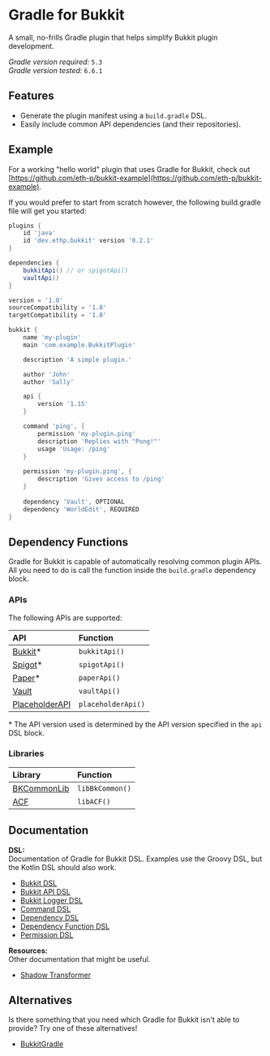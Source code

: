 # Gradle for Bukkit
A small, no-frills Gradle plugin that helps simplify Bukkit plugin development.

*Gradle version required:* `5.3`  
*Gradle version tested:* `6.6.1`

## Features
- Generate the plugin manifest using a `build.gradle` DSL.
- Easily include common API dependencies (and their repositories).

## Example
For a working "hello world" plugin that uses Gradle for Bukkit, check out [https://github.com/eth-p/bukkit-example](https://github.com/eth-p/bukkit-example).

If you would prefer to start from scratch however, the following build.gradle file will get you started:

```groovy
plugins {
    id 'java'
    id 'dev.ethp.bukkit' version '0.2.1'
}

dependencies {
    bukkitApi() // or spigotApi()
    vaultApi()
}

version = '1.0'
sourceCompatibility = '1.8'
targetCompatibility = '1.8'

bukkit {
    name 'my-plugin'
    main 'com.example.BukkitPlugin'

    description 'A simple plugin.'

    author 'John'
    author 'Sally'

    api {
        version '1.15'
    }

    command 'ping', {
        permission 'my-plugin.ping'
        description 'Replies with "Pong!"'
        usage 'Usage: /ping'
    }
    
    permission 'my-plugin.ping', {
        description 'Gives access to /ping'
    }
    
    dependency 'Vault', OPTIONAL
    dependency 'WorldEdit', REQUIRED
}
```


## Dependency Functions

Gradle for Bukkit is capable of automatically resolving common plugin APIs.
All you need to do is call the function inside the `build.gradle` dependency block. 

### APIs
The following APIs are supported:

|API|Function|
|:--|:--|
|[Bukkit](./doc/dependency/bukkit-api.md#bukkit-api)\*|`bukkitApi()`|
|[Spigot](./doc/dependency/bukkit-api.md#spigot-api)\*|`spigotApi()`|
|[Paper](./doc/dependency/bukkit-api.md#paper-api)\*|`paperApi()`|
|[Vault](./doc/dependency/vault.md)|`vaultApi()`|
|[PlaceholderAPI](./doc/dependency/placeholderapi.md)|`placeholderApi()`|

\* The API version used is determined by the API version specified in the `api` DSL block.

### Libraries
|Library|Function|
|:--|:--|
|[BKCommonLib](./doc/dependency/bkcommonlib.md)|`libBkCommon()`|
|[ACF](./doc/dependency/acf.md)|`libACF()`|


## Documentation

**DSL:**  
Documentation of Gradle for Bukkit DSL. 
Examples use the Groovy DSL, but the Kotlin DSL should also work.

- [Bukkit DSL](./doc/dsl/bukkit.md)
- [Bukkit API DSL](./doc/dsl/bukkit-api.md)
- [Bukkit Logger DSL](./doc/dsl/bukkit-logger.md)
- [Command DSL](./doc/dsl/command.md)
- [Dependency DSL](./doc/dsl/dependency.md)
- [Dependency Function DSL](./doc/dsl/dependency-function.md)
- [Permission DSL](./doc/dsl/permission.md)

**Resources:**  
Other documentation that might be useful.

- [Shadow Transformer](./doc/shadow.md)

## Alternatives

Is there something that you need which Gradle for Bukkit isn't able to provide?
Try one of these alternatives! 

- [BukkitGradle](https://github.com/EndlessCodeGroup/BukkitGradle)

